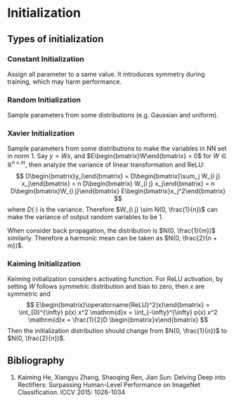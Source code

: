 # Initialization

## Types of initialization

### Constant Initialization

Assign all parameter to a same value. It introduces symmetry during training, which may harm performance.

### Random Initialization

Sample parameters from some distributions (e.g. Gaussian and uniform).

### Xavier Initialization

Sample parameters from some distributions to make the variables in NN set in norm 1.
Say $y = W x$, and $E\begin{bmatrix}W\end{bmatrix} = 0$ for $W \in \mathbb{R}^{n \times m}$, then analyze the variance of linear transformation and ReLU:
$$ 
D\begin{bmatrix}y_i\end{bmatrix} = D\begin{bmatrix}\sum_j W_{i j} x_j\end{bmatrix} = n D\begin{bmatrix} W_{i j} x_j\end{bmatrix} = n D\begin{bmatrix}W_{i j}\end{bmatrix} E\begin{bmatrix}x_j^2\end{bmatrix}
$$
where $D(\cdot)$ is the variance. Therefore $W_{i j} \sim N(0, \frac{1}{n})$ can make the variance of output random variables to be 1. 

When consider back propagation, the distribution is $N(0, \frac{1}{m})$ similarly. Therefore a harmonic mean can be taken as $N(0, \frac{2}{n + m})$.

### Kaiming Initialization 

Keiming initialization considers activating function. For ReLU activation, by setting $W$ follows symmetric distribution and bias to zero, then $x$ are symmetric and
$$ E\begin{bmatrix}\operatorname{ReLU}^2(x)\end{bmatrix} = \int_{0}^{\infty} p(x) x^2 \mathrm{d}x = \int_{-\infty}^{\infty} p(x) x^2 \mathrm{d}x = 
\frac{1}{2}D \begin{bmatrix}x\end{bmatrix} $$
Then the initialization distribution should change from $N(0, \frac{1}{n})$ to $N(0, \frac{2}{n})$.

## Bibliography

1. Kaiming He, Xiangyu Zhang, Shaoqing Ren, Jian Sun: Delving Deep into Rectifiers: Surpassing Human-Level Performance on ImageNet Classification. ICCV 2015: 1026-1034